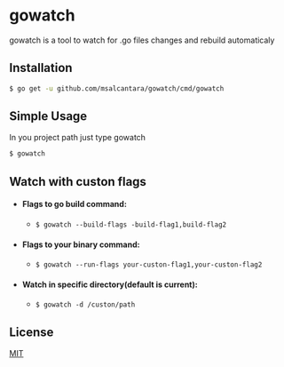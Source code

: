 # gowatch

gowatch is a tool to watch for .go files changes and rebuild automaticaly

## Installation

```bash
$ go get -u github.com/msalcantara/gowatch/cmd/gowatch
```

## Simple Usage
In you project path just type gowatch

```bash
$ gowatch
```

## Watch with custon flags
 - #### Flags to go build command:
   - `$ gowatch --build-flags -build-flag1,build-flag2`

 - #### Flags to your binary command:
   - `$ gowatch --run-flags your-custon-flag1,your-custon-flag2`

 - #### Watch in specific directory(default is current):
   - `$ gowatch -d /custon/path`


## License
[MIT](https://github.com/msAlcantara/gowatch/blob/master/LICENSE)

